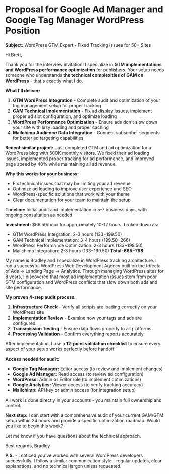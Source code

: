 # Proposal for Google Ad Manager and Google Tag Manager WordPress Position

**Subject:** WordPress GTM Expert - Fixed Tracking Issues for 50+ Sites

Hi Brett,

Thank you for the interview invitation! I specialize in **GTM implementations and WordPress performance optimization** for publishers. Your setup needs someone who understands **the technical complexities of GAM on WordPress** - that's exactly what I do.

**What I'll deliver:**

1. **GTM WordPress Integration** - Complete audit and optimization of your tag management setup for proper tracking
2. **GAM Technical Implementation** - Fix ad display issues, implement proper ad slot configuration, and optimize loading
3. **WordPress Performance Optimization** - Ensure ads don't slow down your site with lazy loading and proper caching
4. **Mailchimp Audience Data Integration** - Connect subscriber segments for better ad targeting capabilities

**Recent similar project:** Just completed GTM and ad optimization for a WordPress blog with 500K monthly visitors. We fixed their ad loading issues, implemented proper tracking for ad performance, and improved page speed by 40% while maintaining all ad revenue.

**Why this works for your business:**
- Fix technical issues that may be limiting your ad revenue
- Optimize ad loading to improve user experience and SEO
- WordPress-specific solutions that work with your theme
- Clear documentation for your team to maintain the setup

**Timeline:** Initial audit and implementation in 5-7 business days, with ongoing consultation as needed

**Investment:** $66.50/hour for approximately 10-12 hours, broken down as:
- GTM WordPress Integration: 2-3 hours ($133-$199.50)
- GAM Technical Implementation: 3-4 hours ($199.50-$266)
- WordPress Performance Optimization: 2-3 hours ($133-$199.50)
- Mailchimp Integration: 2-3 hours ($133-$199.50)
**Total: $665-$798**

My name is Bradley and I specialize in WordPress tracking architecture. I run a successful WordPress Web Development Agency built on the trifecta of Ads → Landing Page → Analytics. Through managing WordPress sites for 8 years, I discovered that most ad implementation issues stem from poor GTM configuration and WordPress conflicts that slow down both ads and site performance.

**My proven 4-step audit process:**
1. **Infrastructure Check** - Verify all scripts are loading correctly on your WordPress site
2. **Implementation Review** - Examine how your tags and ads are configured
3. **Transmission Testing** - Ensure data flows properly to all platforms
4. **Processing Validation** - Confirm everything reports accurately

After implementation, I use a **12-point validation checklist** to ensure every aspect of your setup works perfectly before handoff.

**Access needed for audit:**
- **Google Tag Manager:** Editor access (to review and implement changes)
- **Google Ad Manager:** Read access (to review ad configuration)
- **WordPress:** Admin or Editor role (to implement optimizations)
- **Google Analytics:** Viewer access (to verify tracking accuracy)
- **Mailchimp:** API key or admin access (for integration setup)

All work is done directly in your accounts - you maintain full ownership and control.

**Next step:** I can start with a comprehensive audit of your current GAM/GTM setup within 24 hours and provide a specific optimization roadmap. Would you like to begin this week?

Let me know if you have questions about the technical approach.

Best regards,
Bradley

**P.S.** - I noticed you've worked with several WordPress developers successfully. I follow a similar communication style - regular updates, clear explanations, and no technical jargon unless requested.
